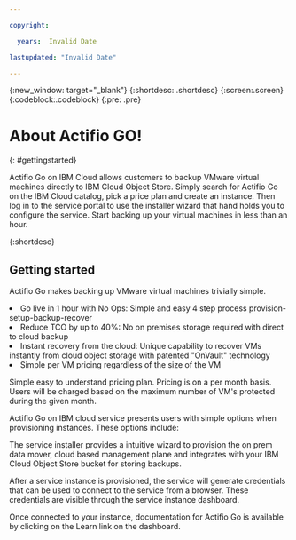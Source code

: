 ```yaml
---

copyright:

  years:  Invalid Date

lastupdated: "Invalid Date"

---
```



{:new_window: target="_blank"}
{:shortdesc: .shortdesc}
{:screen:.screen}
{:codeblock:.codeblock}
{:pre: .pre}

# About Actifio GO!
{: #gettingstarted}

Actifio Go on IBM Cloud allows customers to backup VMware virtual machines directly to IBM Cloud Object Store. Simply search for Actifio Go on the IBM Cloud catalog, pick a price plan and create an instance. Then log in to the service portal to use the installer wizard that hand holds you to configure the service. Start backing up your virtual machines in less than an hour.

{:shortdesc}

## Getting started

Actifio Go makes backing up VMware virtual machines trivially simple.
<li> Go live in 1 hour with No Ops: Simple and easy 4 step process provision-setup-backup-recover
<li> Reduce TCO by up to 40%: No on premises storage required with direct to cloud backup
<li> Instant recovery from the cloud: Unique capability to recover VMs instantly from cloud object storage
      with patented "OnVault" technology
<li> Simple per VM pricing regardless of the size of the VM

Simple easy to understand pricing plan. Pricing is on a per month basis. Users will be charged based on the 
maximum number of VM's protected during the given month.

Actifio Go on IBM cloud service presents users with simple options when provisioning instances. These options include:

The service installer provides a intuitive wizard to provision the on prem data mover, cloud based management plane and integrates with your IBM Cloud Object Store bucket for storing backups.

After a service instance is provisioned, the service will generate credentials that can be used to connect to the service from a browser. These credentials are visible through the service instance dashboard.

Once connected to your instance, documentation for Actifio Go is available by clicking on the Learn link on the dashboard.

